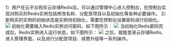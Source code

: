 1）用户在云平台购买云存储Redis后，可以通过管理中心进入控制台，在控制台实现对购买的Redis实例包括修改名称、分配至项目以及初始化等各种必要操作。
2）新购买的实例的初始状态是实例待初始化，需要在控制台设置密码进行初始化。
 ![](https://mccdn.qcloud.com/static/img/d051ab94b01ed09f68c1cf5f8632dfa2/6.png)
初始化需要输入Redis实例访问密码，如下图所示：
 ![](https://mccdn.qcloud.com/static/img/dda28a7c556edc59c2b6a2448622b32b/7.png)
当初始化Redis密码完成后，Redis实例进入运行状态，如下图所示：
 ![](https://mccdn.qcloud.com/static/img/b242ffab1d5fe01754460cc3f955f6d6/8.png)
之后，就能登录云存储Redis、进入管理界面，以及进行分配至项目、续费升级等一系列操作。
